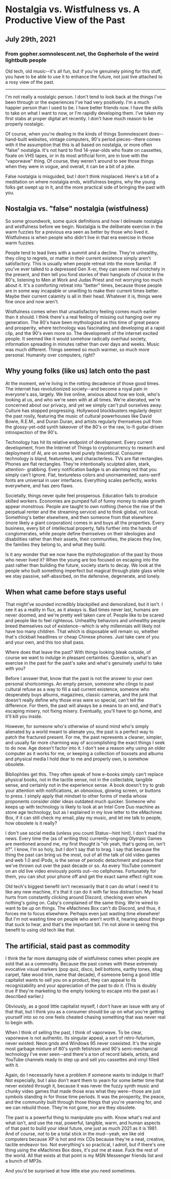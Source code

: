 # Nostalgia vs. Wistfulness vs. A Productive View of the Past
## July 29th, 2021
### From gopher.somnolescent.net, the Gopherhole of the weird lightbulb people
Old tech, old music--it's all fun, but if you're genuinely pining for this
stuff, you have to be able to use it to enhance the future, not just live
attached to a rosy view of the past.

---

I'm not really a nostalgic person. I don't tend to look back at the things
I've been through or the experiences I've had very positively. I'm a much
happier person than I used to be. I have better friends now. I have the
skills to take on what I want to now, or I'm rapidly developing them. I've
taken my first stabs at proper digital art recently. I don't have much reason
to be properly nostalgic.

Of course, when you're dealing in the kinds of things Somnolescent does--
hand-built websites, vintage computers, 90's period pieces--there comes with
it the assumption that this is all based on nostalgia, or more often "false"
nostalgia. It's not hard to find 14-year-olds who fixate on cassettes,
fixate on VHS tapes, or in its most artificial form, are in love with the
"vaporwave" thing. Of course, they weren't around to see those things when
they were in vogue, and overall, it can be a bit of a joke.

False nostalgia is misguided, but I don't think misplaced. Here's a bit of a
meditation on where nostalgia ends, wistfulness begins, why the young folks
get swept up in it, and the more practical side of bringing the past with you.

## Nostalgia vs. "false" nostalgia (wistfulness)
So some groundwork, some quick definitions and how I delineate nostalgia and
wistfulness before we begin. Nostalgia is the deliberate exercise in the
warm fuzzies for a previous era seen as better by those who lived it.
Wistfulness is when people who didn't live in that era exercise in those warm
fuzzies.

People tend to lead lives with a summit and a decline. They're unhealthy,
they cling to regrets, or matter in their current existence simply aren't
satisfactory. This is usually when people retreat into the more familiar. If
you've ever talked to a depressed Gen X-er, they can seem real crotchety in
the present, and then tell you fond stories of their hangouts of choice in
the 80's, listening to Men at Work and Judas Priest and not worrying too much
about it. It's a comforting retreat into "better" times, because those people
are in some way incapable or unwilling to make their current times better.
Maybe their current calamity is all in their head. Whatever it is, things
were fine once and now aren't.

Wistfulness comes when that unsatisfactory feeling comes much earlier than it
should. I think there's a real feeling of missing out hanging over my
generation. The 80's have been mythologized as this time of great peace and
prosperity, where technology was fascinating and developing at a rapid clip,
and the 90's even more so. The development of the internet excited people. It
seemed like it would somehow radically overhaul society, information
spreading in minutes rather than over days and weeks. Music was much
different. Things seemed so much warmer, so much more personal. Humanity over
computers, right?

## Why young folks (like us) latch onto the past
At the moment, we're living in the rotting decadence of those good times. The
internet has revolutionized society--and become a royal pain in everyone's
ass, largely. We live online, anxious about how we look, who's looking at us,
and who we're seen with at all times. We're alienated, we're concerned about
our privacy, and yet we simply can't pull ourselves away. Culture has stopped
progressing. Hollywood blockbusters regularly depict the past rosily,
featuring the music of cultural powerhouses like David Bowie, R.E.M., and
Duran Duran, and artists regularly themselves pull from the glossy-yet-odd
synth takeover of the 80's or the raw, lo-fi guitar-driven introspection of
the 90's.

Technology has hit its relative endpoint of development. Every current
development, from the Internet of Things to cryptocurrency to research and
deployment of AI, are on some level purely theoretical. Consumer technology
is bland, featureless, and characterless. TVs are flat rectangles. Phones
are flat rectangles. They're intentionally sculpted alien, stark, attention-
grabbing. Every notification badge is an alarming red that you simply can't
ignore. Flat, textureless colors and unornamented, sans-serif fonts are
universal in user interfaces. Everything scales perfectly, works everywhere,
and has zero flaws.

Societally, things never quite feel prosperous. Education fails to produce
skilled workers. Economies are pumped full of funny money to make growth
appear monstrous. People are taught to own nothing (hence the rise of the
perpetual renter and the streaming service) and to think global, not local.
Something's better elsewhere, and then someone from that elsewhere (more
likely a giant corporation) comes in and buys all the properties. Every
business, every bit of intellectual property, falls further into the hands
of conglomerates, while people define themselves on their ideologies and
disabilities rather than their assets, their communities, the places they
live, the families they belong to, and what they build.

Is it any wonder that we now have the mythologization of the past by those
who never lived it? When the young are too focused on escaping into the past
rather than building the future, society starts to decay. We look at the
people who built something imperfect but magical through plate glass while
we stay passive, self-absorbed, on the defensive, degenerate, and lonely.

## When what came before stays useful
That might've sounded incredibly blackpilled and demoralized, but it isn't.
I see it as a reality in flux, as it always is. Bad times never last, humans
are never doomed, and we're pretty well taken care of. People like to be
scared and people like to feel righteous. Unhealthy behaviors and unhealthy
people breed themselves out of existence--which is why millennials will
likely not have too many children. That which is disposable will remain so,
whether that's clickbait headlines or cheap Chinese phones. Just take care
of you and your own, and this too shall pass.

Where does that leave the past? With things looking bleak outside, of course
we want to indulge in pleasant certainties. Question is, what's an exercise
in the past for the past's sake and what's genuinely useful to take with you?

Before I answer that, know that the past is not the answer to your own
personal shortcomings. An empty person, someone who clings to past cultural
refuse as a way to fill a sad current existence, someone who desperately
buys albums, magazines, classic cameras, and the junk that doesn't really
define why those eras were so special, can't tell the difference. For them,
the past will always be a means to an end, and that's escaping misery, not
fixing misery. Eventually, you'll have to go home, and it'll kill you inside.

However, for someone who's otherwise of sound mind who's simply alienated by
a world meant to alienate you, the past is a perfect way to patch the
fractured present. For me, the past represents a cleaner, simpler, and
usually far more charming way of accomplishing the exact things I seek to do
now. Age doesn't factor into it. I don't see a reason why using an older
computer as it works for me, or keeping a collection of boxsets and albums
and physical media I hold dear to me and properly own, is somehow obsolete.

Bibliophiles get this. They often speak of how e-books simply can't replace
physical books, not in the tactile sense, not in the collectable, tangible
sense, and certainly not in the experience sense. A book doesn't try to grab
your attention with notifications, an obnoxious, glowing screen, or buttons
to press. I simply apply that mindset to other forms of media whose
proponents consider older ideas outdated much quicker. Someone who keeps up
with technology is likely to look at an Intel Core Duo machine as stone age
technology, but as I explained in my love letter to the eMachines Box, if it
can still check my email, play my music, and let me talk to people, how
obsolete is it really?

I don't use social media (unless you count Status--hint hint). I don't read
the news. Every time the (as of writing this) currently-ongoing Olympic
Games are mentioned around me, my first thought is "oh yeah, that's going on,
isn't it?". I know, I'm so holy, but I don't say that to brag. I say that
because the thing the past can bring us the most, out of all the talk of old
video games and web 1.0 and iPods, is the sense of periodic detachment and
peace that we've thrown out over the past decade or so. As every YouTube
comment on an old live video enviously points out--no cellphones. Fortunately
for them, you can shut your phone off and get the exact same effect right now.

Old tech's biggest benefit isn't necessarily that it can do what I need it to
like any new machine, it's that it can do it with far less distraction. My
head hurts from constantly clicking around Discord, checking even when
nothing's going on. Caby's complained of the same thing. We're wired to want
to be up on things. The eMachines Box can't do Discord, and thus, it forces
me to focus elsewhere. Perhaps even just wasting time elsewhere! But I'm not
wasting time on people who aren't worth it, hearing about things that suck to
hear, and that's the important bit. I'm not alone in seeing this benefit to
using old tech like that.

## The artificial, staid past as commodity
I think the far more damaging side of wistfulness comes when people are sold
that as a commodity. Because the past comes with these extremely evocative
visual markers (pop quiz, disco, bell bottoms, earthy tones, shag carpet,
fake wood trim, name that decade), if someone being a good little capitalist
wants to sell you on a product, they can appeal to its recognizability and
your appreciation of the past to do it. (This is doubly true if they're
marketing to the empty looking to escape into the past as I described
earlier.)

Obviously, as a good little capitalist myself, I don't have an issue with any
of that that, but I think you as a consumer should be up on what you're
getting yourself into so no one feels cheated chasing something that was
never real to begin with.

When I think of selling the past, I think of vaporwave. To be clear,
vaporwave is not authentic. Its singular appeal, a sort of retro-futurism,
never existed. Neon grids and Windows 95 never coexisted. It's the single
most garbage mixture of 80's synth fetishism and 90's semi-mechanical
technology I've ever seen--and there's a ton of record labels, artists, and
YouTube channels ready to step up and sell you cassettes and vinyl filled
with it.

Again, do I necessarily have a problem if someone wants to indulge in that?
Not especially, but I also don't want them to yearn for some better time
that never existed through it, because it was never the fuzzy synth music and
chunky video games that made those eras what they were--those are just
symbols standing in for those time periods. It was the prosperity, the peace,
and the community built through those things that you're yearning for, and we
can rebuild those. They're not gone, nor are they obsolete.

The past is a powerful thing to manipulate you with. Know what's real and
what isn't, and use the real, powerful, tangible, warm, and human aspects of
that past to build your ideal future, one just as much 2021 as it is 1981.
And of course, not to be a total stick in the mud--yeah, we like old
computers because XP is hot and mix CDs because they're a neat, creative,
tactile endeavor too. Not everything's so practical, I admit, but if there's
one thing using the eMachines Box does, it's put me at ease. Fuck the rest of
the world. All that exists at that point is my MSN Messenger friends list and
a bunch of MP3s.

And you'd be surprised at how little else you need sometimes.